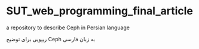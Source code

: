 # SUT_web_programming_final_article
a repository to describe Ceph in Persian language

ریپویی برای توضیح Ceph به زبان فارسی

